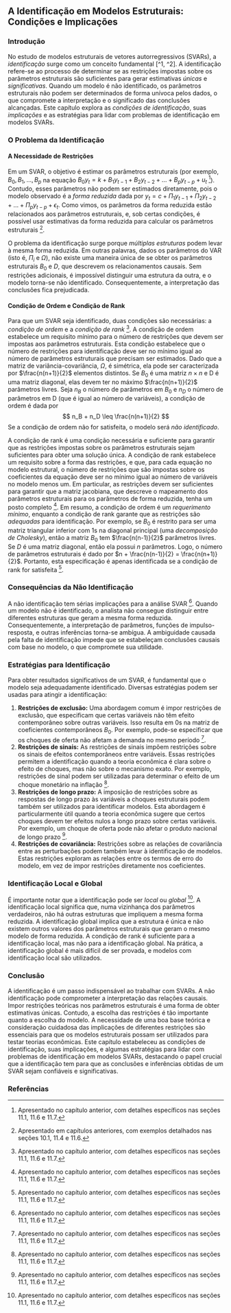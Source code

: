 ## A Identificação em Modelos Estruturais: Condições e Implicações

### Introdução
No estudo de modelos estruturais de vetores autorregressivos (SVARs), a *identificação* surge como um conceito fundamental [^1, ^2]. A identificação refere-se ao processo de determinar se as restrições impostas sobre os parâmetros estruturais são suficientes para gerar estimativas *únicas* e *significativas*. Quando um modelo é não identificado, os parâmetros estruturais não podem ser determinados de forma unívoca pelos dados, o que compromete a interpretação e o significado das conclusões alcançadas. Este capítulo explora as *condições de identificação*, suas *implicações* e as estratégias para lidar com problemas de identificação em modelos SVARs.

### O Problema da Identificação
#### A Necessidade de Restrições
Em um SVAR, o objetivo é estimar os parâmetros estruturais (por exemplo, $B_0, B_1, \ldots, B_p$ na equação $B_0 y_t = k + B_1 y_{t-1} + B_2 y_{t-2} + \ldots + B_p y_{t-p} + u_t$ [^1]). Contudo, esses parâmetros não podem ser estimados diretamente, pois o modelo observado é a *forma reduzida* dada por $y_t = c + \Pi_1 y_{t-1} + \Pi_2 y_{t-2} + \ldots + \Pi_p y_{t-p} + \epsilon_t$. Como vimos, os parâmetros da forma reduzida estão relacionados aos parâmetros estruturais, e, sob certas condições, é possível usar estimativas da forma reduzida para calcular os parâmetros estruturais [^2].

O problema da identificação surge porque *múltiplas estruturas* podem levar à mesma forma reduzida. Em outras palavras, dados os parâmetros do VAR (isto é, $\Pi_i$ e $\Omega$), não existe uma maneira única de se obter os parâmetros estruturais $B_0$ e $D$, que descrevem os relacionamentos causais. Sem restrições adicionais, é impossível distinguir uma estrutura da outra, e o modelo torna-se não identificado. Consequentemente, a interpretação das conclusões fica prejudicada.

#### Condição de Ordem e Condição de Rank
Para que um SVAR seja identificado, duas condições são necessárias: a *condição de ordem* e a *condição de rank* [^1].
A condição de ordem estabelece um requisito mínimo para o número de restrições que devem ser impostas aos parâmetros estruturais. Esta condição estabelece que o número de restrições para identificação deve ser no mínimo igual ao número de parâmetros estruturais que precisam ser estimados. Dado que a matriz de variância-covariância, $\Omega$, é simétrica, ela pode ser caracterizada por $\frac{n(n+1)}{2}$ elementos distintos. Se $B_0$ é uma matriz $n \times n$ e D é uma matriz diagonal, elas devem ter no máximo $\frac{n(n+1)}{2}$ parâmetros livres. Seja $n_B$ o número de parâmetros em $B_0$ e $n_D$ o número de parâmetros em D (que é igual ao número de variáveis), a condição de ordem é dada por
$$ n_B + n_D \leq \frac{n(n+1)}{2} $$
Se a condição de ordem não for satisfeita, o modelo será *não identificado*.

A condição de rank é uma condição necessária e suficiente para garantir que as restrições impostas sobre os parâmetros estruturais sejam suficientes para obter uma solução única. A condição de rank estabelece um requisito sobre a forma das restrições, e que, para cada equação no modelo estrutural, o número de restrições que são impostas sobre os coeficientes da equação deve ser no mínimo igual ao número de variáveis no modelo menos um.
Em particular, as restrições devem ser suficientes para garantir que a matriz jacobiana, que descreve o mapeamento dos parâmetros estruturais para os parâmetros de forma reduzida, tenha um posto completo [^1].
Em resumo, a condição de ordem é um *requerimento mínimo*, enquanto a condição de rank garante que as restrições são *adequadas* para identificação.
Por exemplo, se $B_0$ é restrito para ser uma matriz triangular inferior com 1s na diagonal principal (uma *decomposição de Cholesky*), então a matriz $B_0$ tem $\frac{n(n-1)}{2}$ parâmetros livres. Se $D$ é uma matriz diagonal, então ela possui $n$ parâmetros. Logo, o número de parâmetros estruturais é dado por $n + \frac{n(n-1)}{2} = \frac{n(n+1)}{2}$. Portanto, esta especificação é apenas identificada se a condição de rank for satisfeita [^1].

### Consequências da Não Identificação
A não identificação tem sérias implicações para a análise SVAR [^1]. Quando um modelo não é identificado, o analista não consegue distinguir entre diferentes estruturas que geram a mesma forma reduzida. Consequentemente, a interpretação de parâmetros, funções de impulso-resposta, e outras inferências torna-se ambígua. A ambiguidade causada pela falta de identificação impede que se estabeleçam conclusões causais com base no modelo, o que compromete sua utilidade.

### Estratégias para Identificação
Para obter resultados significativos de um SVAR, é fundamental que o modelo seja adequadamente identificado. Diversas estratégias podem ser usadas para atingir a identificação:
1.  **Restrições de exclusão:** Uma abordagem comum é impor restrições de exclusão, que especificam que certas variáveis não têm efeito contemporâneo sobre outras variáveis. Isso resulta em $0$s na matriz de coeficientes contemporâneos $B_0$. Por exemplo, pode-se especificar que os choques de oferta não afetam a demanda no mesmo período [^1].
2. **Restrições de sinais:** As restrições de sinais impõem restrições sobre os sinais de efeitos contemporâneos entre variáveis. Essas restrições permitem a identificação quando a teoria econômica é clara sobre o efeito de choques, mas não sobre o mecanismo exato. Por exemplo, restrições de sinal podem ser utilizadas para determinar o efeito de um choque monetário na inflação [^1].
3. **Restrições de longo prazo:** A imposição de restrições sobre as respostas de longo prazo às variáveis a choques estruturais podem também ser utilizados para identificar modelos. Esta abordagem é particularmente útil quando a teoria econômica sugere que certos choques devem ter efeitos nulos a longo prazo sobre certas variáveis. Por exemplo, um choque de oferta pode não afetar o produto nacional de longo prazo [^1].
4.  **Restrições de covariância:** Restrições sobre as relações de covariância entre as perturbações podem também levar à identificação de modelos. Estas restrições exploram as relações entre os termos de erro do modelo, em vez de impor restrições diretamente nos coeficientes.

### Identificação Local e Global
É importante notar que a identificação pode ser *local* ou *global* [^1]. A identificação local significa que, numa vizinhança dos parâmetros verdadeiros, não há outras estruturas que impliquem a mesma forma reduzida. A identificação global implica que a estrutura é única e não existem outros valores dos parâmetros estruturais que geram o mesmo modelo de forma reduzida.
A condição de rank é suficiente para a identificação local, mas não para a identificação global. Na prática, a identificação global é mais difícil de ser provada, e modelos com identificação local são utilizados.

### Conclusão
A identificação é um passo indispensável ao trabalhar com SVARs. A não identificação pode comprometer a interpretação das relações causais. Impor restrições teóricas nos parâmetros estruturais é uma forma de obter estimativas únicas. Contudo, a escolha das restrições é tão importante quanto a escolha do modelo. A necessidade de uma boa base teórica e consideração cuidadosa das implicações de diferentes restrições são essenciais para que os modelos estruturais possam ser utilizados para testar teorias econômicas. Este capítulo estabeleceu as condições de identificação, suas implicações, e algumas estratégias para lidar com problemas de identificação em modelos SVARs, destacando o papel crucial que a identificação tem para que as conclusões e inferências obtidas de um SVAR sejam confiáveis e significativas.

### Referências
[^1]: Apresentado no capítulo anterior, com detalhes específicos nas seções 11.1, 11.6 e 11.7.
[^2]: Apresentado em capítulos anteriores, com exemplos detalhados nas seções 10.1, 11.4 e 11.6.
<!-- END -->
